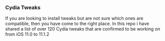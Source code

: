 ### Cydia Tweaks
If you are looking to install tweaks but are not sure which ones are compatible, then you have come to the right place. In this repo i have shared a list of over 120 Cydia tweaks that are confirmed to be working on from iOS 11.0 to 11.1.2
